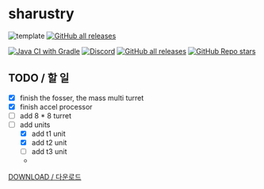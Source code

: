# sharustry   
![template](https://user-images.githubusercontent.com/60801210/110486164-bd0b1c00-812f-11eb-99d8-b3ccdf304bb6.png)
[![GitHub all releases](https://img.shields.io/github/downloads/sharlottes/sharustry/total?color=ffd700&label=Sharustry&style=flat-square)](https://github.com/Sharlottes/sharustry/)

[![Java CI with Gradle](https://github.com/sharlottes/Sharustry/workflows/Java%20CI%20with%20Gradle/badge.svg)](https://github.com/sharlottes/Sharustry/actions) 
[![Discord](https://img.shields.io/discord/704355237246402721.svg?logo=discord&logoColor=white&logoWidth=20&labelColor=7289DA&label=Discord)](https://discord.gg/RCCVQFW)
[![GitHub all releases](https://img.shields.io/github/downloads/anuken/mindustry/total?label=Made%20on%20Mindustry&style=flat-square)](https://github.com/Anuken/Mindustry/)
[![GitHub Repo stars](https://img.shields.io/github/stars/sharlottes/Sharustry?label=Please%20star%20me%21&style=social)](https://github.com/sharlottes/Sharustry/stargazers)

## TODO / 할 일
- [x] finish the fosser, the mass multi turret
- [x] finish accel processor
- [ ] add 8 * 8 turret
- [ ] add units
  - [x] add t1 unit
  - [x] add t2 unit
  - [ ] add t3 unit
  - 
[DOWNLOAD / 다운로드](./DOWNLOAD.md)